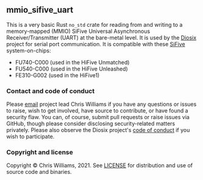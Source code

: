 ## mmio_sifive_uart

This is a very basic Rust `no_std` crate for reading from and writing to a memory-mapped (MMIO) SiFive Universal Asynchronous Receiver/Transmitter (UART) at the bare-metal level. It is used by the [Diosix](https://diosix.org) project for serial port communication. It is compatible with these [SiFive](https://www.sifive.com/boards) system-on-chips:

* FU740-C000 (used in the HiFive Unmatched)
* FU540-C000 (used in the HiFive Unleashed)
* FE310-G002 (used in the HiFive1)

### Contact and code of conduct <a name="contact"></a>

Please [email](mailto:chrisw@diosix.org) project lead Chris Williams if you have any questions or issues to raise, wish to get involved, have source to contribute, or have found a security flaw. You can, of course, submit pull requests or raise issues via GitHub, though please consider disclosing security-related matters privately. Please also observe the Diosix project's [code of conduct](https://diosix.org/docs/conduct.html) if you wish to participate.

### Copyright and license <a name="copyright"></a>

Copyright &copy; Chris Williams, 2021. See [LICENSE](LICENSE) for distribution and use of source code and binaries.
